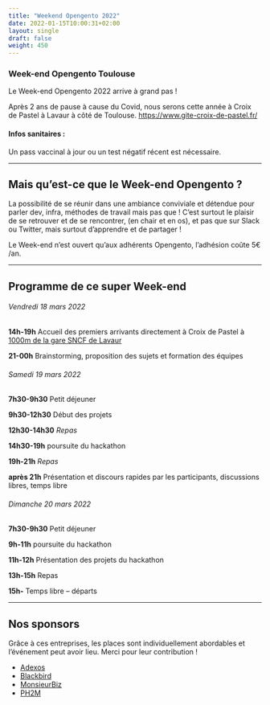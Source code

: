 ```yaml
---
title: "Weekend Opengento 2022"
date: 2022-01-15T10:00:31+02:00
layout: single
draft: false
weight: 450
---
```


### Week-end Opengento Toulouse

Le Week-end Opengento 2022 arrive à grand pas !

Après 2 ans de pause à cause du Covid, nous serons cette année à Croix de Pastel à Lavaur à côté de Toulouse.
<https://www.gite-croix-de-pastel.fr/>

#### Infos sanitaires :

Un pass vaccinal à jour ou un test négatif récent est nécessaire.

------

## Mais qu’est-ce que le Week-end Opengento ?

La possibilité de se réunir dans une ambiance conviviale et détendue pour parler dev, infra, méthodes de travail mais pas que !
C’est surtout le plaisir de se retrouver et de se rencontrer, (en chair et en os), et pas que sur Slack ou Twitter, mais surtout d’apprendre et de partager !

Le Week-end n’est ouvert qu’aux adhérents Opengento, l’adhésion coûte 5€ /an.

------

## Programme de ce super Week-end

###### Vendredi 18 mars 2022

**14h-19h** Accueil des premiers arrivants directement à Croix de Pastel à [1000m de la gare SNCF de Lavaur](https://www.google.fr/maps/dir/croix+de+pastel/Gare+de+Lavaur,+81500+Lavaur/@43.7007481,1.8140766,17z/data=!4m14!4m13!1m5!1m1!1s0x12ae874cf6a42f1b:0x8fa4a92fff29c284!2m2!1d1.8188237!2d43.6979161!1m5!1m1!1s0x12ae80b2c8d28d05:0x56bd9aba7a7d0c08!2m2!1d1.8131458!2d43.70348!3e2)

**21-00h** Brainstorming, proposition des sujets et formation des équipes


###### Samedi 19 mars 2022

**7h30-9h30** Petit déjeuner

**9h30-12h30** Début des projets

**12h30-14h30** *Repas*

**14h30-19h** poursuite du hackathon

**19h-21h** *Repas*

**après 21h** Présentation et discours rapides par les participants, discussions libres, temps libre

###### Dimanche 20 mars 2022

**7h30-9h30** Petit déjeuner

**9h-11h** poursuite du hackathon

**11h-12h** Présentation des projets du hackathon

**13h-15h** Repas

**15h-** Temps libre – départs

------

## Nos sponsors

Grâce à ces entreprises, les places sont individuellement abordables et l’événement peut avoir lieu. Merci pour leur contribution !

- [Adexos](https://www.adexos.fr/)
- [Blackbird](https://black.bird.eu/fr/)
- [MonsieurBiz](https://monsieurbiz.com)
- [PH2M](https://www.ph2m.com/)
